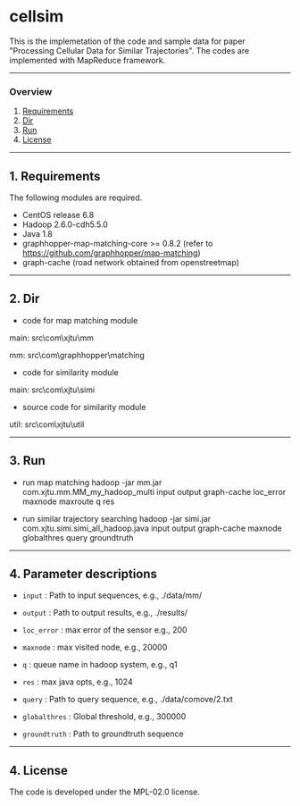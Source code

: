 # cellsim
This is the implemetation of the code and sample data for paper "Processing Cellular Data for Similar Trajectories". The codes are implemented with MapReduce framework.

---

### Overview
1. [Requirements](#requirements)
2. [Dir](#dir)
3. [Run](#run)
4. [License](#license)

---

## 1. Requirements
The following modules are required.

* CentOS release 6.8
* Hadoop 2.6.0-cdh5.5.0
* Java 1.8 
* graphhopper-map-matching-core >= 0.8.2 (refer to https://github.com/graphhopper/map-matching)
* graph-cache (road network obtained from openstreetmap)
---

## 2. Dir
* code for map matching module

main: src\com\xjtu\mm 

mm: src\com\graphhopper\matching

* code for similarity module

main: src\com\xjtu\simi

* source code for similarity module

util: src\com\xjtu\util

---
## 3. Run
* run map matching
hadoop -jar mm.jar com.xjtu.mm.MM_my_hadoop_multi input output graph-cache loc_error maxnode maxroute q res

* run similar trajectory searching
hadoop -jar simi.jar com.xjtu.simi.simi_all_hadoop.java input output graph-cache maxnode globalthres query groundtruth

---
## 4. Parameter descriptions
* `input` : Path to input sequences, e.g., ./data/mm/

* `output` : Path to output results, e.g., ./results/

* `loc_error` : max error of the sensor e.g., 200

* `maxnode` : max visited node, e.g., 20000

* `q` : queue name in hadoop system, e.g., q1

* `res` : max java opts, e.g., 1024

* `query` : Path to query sequence, e.g., ./data/comove/2.txt

* `globalthres` : Global threshold, e.g., 300000

* `groundtruth` : Path to groundtruth sequence

---
## 4. License
The code is developed under the MPL-02.0 license.
